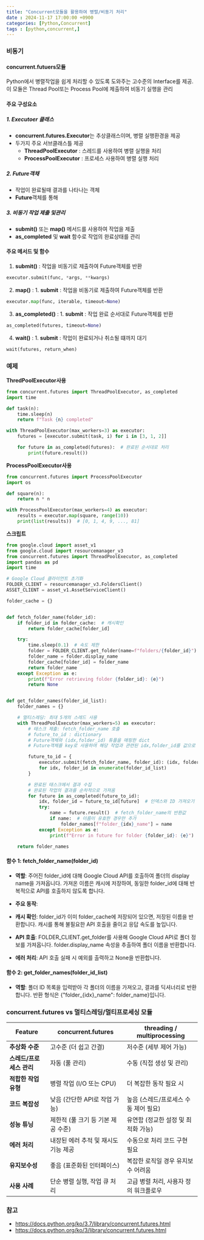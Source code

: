 ```yaml
---
title: "Concurrent모듈을 활용하여 병렬/비동기 처리"
date : 2024-11-17 17:00:00 +0900
categories: [Python,Concurrent]
tags : [python,concurrent,]
---
```




### **비동기**

#### **concurrent.futuers모듈**

Python에서 병렬작업을 쉽게 처리할 수 있도록 도와주는 고수준의 Interface를 제공. 이 모듈은 Thread Pool또는 Process Pool에 제출하여 비동기 실행을 관리

#### **주요 구성요소**

##### 1. **Executoer** 클래스

- **concurrent.futures.Executor**는 추상클래스이며, 병렬 실행환경을 제공
- 두가지 주요 서브클래스틀 제공
  - **ThreadPoolExecutor** :  스레드를 사용하여 병렬 실행을 처리
  - **ProcessPoolExecutor** : 프로세스 사용하여 병렬 실행 처리

##### 2. **Future객채**

- 작업이 완료될때 결과를 나타나는 객체
- **Future**객체를 통해

##### 3. **비동기 작업 제출 및관리**

- **submit()** 또는 **map()** 메서드를 사용하여 작업을 제출
- **as_completed** 및 **wait** 함수로 작업의 완료상태를 관리

#### **주요 메서드 및 함수**

1. **submit()** : 작업을 비동기로 제출하여 Future객체를 반환

```python
executor.submit(func, *args, **kwargs)
```

2. **map()** : 1. **submit** : 작업을 비동기로 제출하여 Future객체를 반환

```python
executor.map(func, iterable, timeout=None)
```

3. **as_completed()** : 1. **submit** : 작업 완료 순서대로 Future객체를 반환

```python
as_completed(futures, timeout=None)
```

4. **wait()** : 1. **submit** : 작업이 완료되거나 취소될 떄까지 대기

```python
wait(futures, return_when)
```

### 예제

**ThredPoolExecutor사용**
```python
from concurrent.futures import ThreadPoolExecutor, as_completed
import time

def task(n):
    time.sleep(n)
    return f"Task {n} completed"

with ThreadPoolExecutor(max_workers=3) as executor:
    futures = [executor.submit(task, i) for i in [3, 1, 2]]

    for future in as_completed(futures):  # 완료된 순서대로 처리
        print(future.result())


```

**ProcessPoolExecutor사용**
```python
from concurrent.futures import ProcessPoolExecutor
import os

def square(n):
    return n * n

with ProcessPoolExecutor(max_workers=4) as executor:
    results = executor.map(square, range(10))
    print(list(results))  # [0, 1, 4, 9, ..., 81]
```

**스크립트**
```python
from google.cloud import asset_v1
from google.cloud import resourcemanager_v3
from concurrent.futures import ThreadPoolExecutor, as_completed
import pandas as pd
import time

# Google Cloud 클라이언트 초기화
FOLDER_CLIENT = resourcemanager_v3.FoldersClient()
ASSET_CLIENT = asset_v1.AssetServiceClient()

folder_cache = {}


def fetch_folder_name(folder_id):
    if folder_id in folder_cache:  # 캐시확인
        return folder_cache[folder_id]

    try:
        time.sleep(0.1)  # 속도 제한
        folder = FOLDER_CLIENT.get_folder(name=f"folders/{folder_id}")
        folder_name = folder.display_name
        folder_cache[folder_id] = folder_name
        return folder_name
    except Exception as e:
        print(f"Error retrieving folder {folder_id}: {e}")
        return None


def get_folder_names(folder_id_list):
    folder_names = {}

    # 멀티스레딩: 최대 5개의 스레드 사용
    with ThreadPoolExecutor(max_workers=5) as executor:
        # 태스크 제출: fetch_folder_name 호출
        # future_to_id : dictionary
        # Future객체와 (idx,folder_id) 튜플을 매핑한 dict
        # Future객체를 key로 사용하여 해당 작업과 관련된 idx,folder_id를 값으로 저장

        future_to_id = {
            executor.submit(fetch_folder_name, folder_id): (idx, folder_id)
            for idx, folder_id in enumerate(folder_id_list)
        }

        # 완료된 태스크에서 결과 수집
        # 완료된 작업의 결과를 순차적으로 가져옴
        for future in as_completed(future_to_id):
            idx, folder_id = future_to_id[future]  # 인덱스와 ID 가져오기 (위에서 저장한 tuple)
            try:
                name = future.result()  # fetch_folder_name의 반환값
                if name:  # 이름이 유효한 경우만 추가
                    folder_names[f"folder_{idx}_name"] = name
            except Exception as e:
                print(f"Error in future for folder {folder_id}: {e}")

    return folder_names

```

#### **함수 1: fetch_folder_name(folder_id)**

- **역할**:
주어진 folder_id에 대해 Google Cloud API를 호출하여 폴더의 display name을 가져옵니다. 가져온 이름은 캐시에 저장하여, 동일한 folder_id에 대해 반복적으로 API를 호출하지 않도록 합니다.

- **주요 동작**:
- **캐시 확인**:
folder_id가 이미 folder_cache에 저장되어 있으면, 저장된 이름을 반환합니다.
캐시를 통해 불필요한 API 호출을 줄이고 응답 속도를 높입니다.
- **API 호출**:
FOLDER_CLIENT.get_folder를 사용해 Google Cloud API로 폴더 정보를 가져옵니다.
folder.display_name 속성을 추출하여 폴더 이름을 반환합니다.

- **에러 처리**:
API 호출 실패 시 예외를 출력하고 None을 반환합니다.

#### **함수 2: get_folder_names(folder_id_list)**

- **역할**:
폴더 ID 목록을 입력받아 각 폴더의 이름을 가져오고, 결과를 딕셔너리로 반환합니다. 반환 형식은 {"folder_{idx}_name": folder_name}입니다.

### concurrent.futures vs 멀티스레딩/멀티프로세싱 모듈

| **Feature**              | **concurrent.futures**               | **threading / multiprocessing**        |
| ------------------------ | ------------------------------------ | -------------------------------------- |
| **추상화 수준**          | 고수준 (더 쉽고 간결)                | 저수준 (세부 제어 가능)                |
| **스레드/프로세스 관리** | 자동 (풀 관리)                       | 수동 (직접 생성 및 관리)               |
| **적합한 작업 유형**     | 병렬 작업 (I/O 또는 CPU)             | 더 복잡한 동작 필요 시                 |
| **코드 복잡성**          | 낮음 (간단한 API로 작업 가능)        | 높음 (스레드/프로세스 수동 제어 필요)  |
| **성능 튜닝**            | 제한적 (풀 크기 등 기본 제공 수준)   | 유연함 (정교한 설정 및 최적화 가능)    |
| **에러 처리**            | 내장된 에러 추적 및 재시도 기능 제공 | 수동으로 처리 코드 구현 필요           |
| **유지보수성**           | 좋음 (표준화된 인터페이스)           | 복잡한 로직일 경우 유지보수 어려움     |
| **사용 사례**            | 단순 병렬 실행, 작업 큐 처리         | 고급 병렬 처리, 사용자 정의 워크플로우 |

### **참고**

- <https://docs.python.org/ko/3.7/library/concurrent.futures.html>
- <https://docs.python.org/ko/3/library/concurrent.futures.html>
